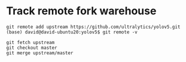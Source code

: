 
# Track remote fork warehouse
```
git remote add upstream https://github.com/ultralytics/yolov5.git
(base) david@david-ubuntu20:yolov5$ git remote -v

git fetch upstream
git checkout master
git merge upstream/master






```











